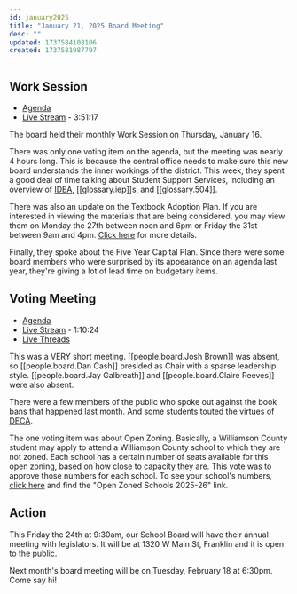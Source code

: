 ```yaml
---
id: january2025
title: "January 21, 2025 Board Meeting"
desc: ""
updated: 1737584108106
created: 1737581987797
---
```


## Work Session

- [Agenda](https://meeting.boeconnect.net/Public/Agenda/566?meeting=669748)
- [Live Stream](https://www.youtube.com/watch?v=wv2vgEYJY5A) - 3:51:17

The board held their monthly Work Session on Thursday, January 16.

There was only one voting item on the agenda, but the meeting was nearly 4 hours long. This is because the central office needs to make sure this new board understands the inner workings of the district. This week, they spent a good deal of time talking about Student Support Services, including an overview of [IDEA](https://sites.ed.gov/idea/), [[glossary.iep]]s, and [[glossary.504]].

There was also an update on the Textbook Adoption Plan. If you are interested in viewing the materials that are being considered, you may view them on Monday the 27th between noon and 6pm or Friday the 31st between 9am and 4pm. [Click here](https://www.wcs.edu/about-us/meetings) for more details.

Finally, they spoke about the Five Year Capital Plan. Since there were some board members who were surprised by its appearance on an agenda last year, they're giving a lot of lead time on budgetary items.

## Voting Meeting

- [Agenda](https://meeting.boeconnect.net/Public/Agenda/566?meeting=671353)
- [Live Stream](https://www.youtube.com/live/ZFhzxAa28D0) - 1:10:24
- [Live Threads](https://www.threads.net/@murribu/post/DFG470zJZ3p)

This was a VERY short meeting. [[people.board.Josh Brown]] was absent, so [[people.board.Dan Cash]] presided as Chair with a sparse leadership style. [[people.board.Jay Galbreath]] and [[people.board.Claire Reeves]] were also absent.

There were a few members of the public who spoke out against the book bans that happened last month. And some students touted the virtues of [DECA](https://www.deca.org/).

The one voting item was about Open Zoning. Basically, a Williamson County student may apply to attend a Williamson County school to which they are not zoned. Each school has a certain number of seats available for this open zoning, based on how close to capacity they are. This vote was to approve those numbers for each school. To see your school's numbers, [click here](https://meeting.boeconnect.net/Public/Agenda/566?meeting=671353) and find the "Open Zoned Schools 2025-26" link.

## Action

This Friday the 24th at 9:30am, our School Board will have their annual meeting with legislators. It will be at 1320 W Main St, Franklin and it is open to the public.

Next month's board meeting will be on Tuesday, February 18 at 6:30pm. Come say hi!
